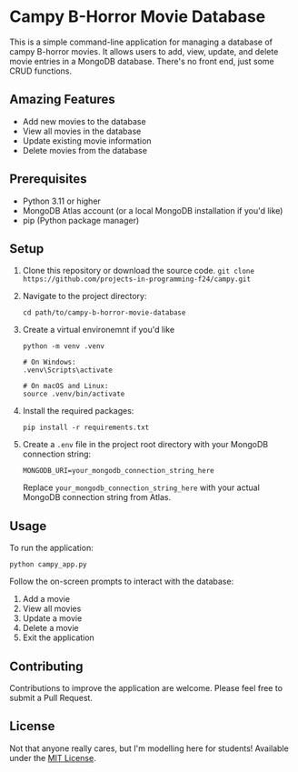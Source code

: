 # Campy B-Horror Movie Database

This is a simple command-line application for managing a database of campy B-horror movies. It allows users to add, view, update, and delete movie entries in a MongoDB database. There's no front end, just some CRUD functions.

## Amazing Features

- Add new movies to the database
- View all movies in the database
- Update existing movie information
- Delete movies from the database

## Prerequisites

- Python 3.11 or higher
- MongoDB Atlas account (or a local MongoDB installation if you'd like)
- pip (Python package manager)

## Setup

1. Clone this repository or download the source code. `git clone https://github.com/projects-in-programming-f24/campy.git`

2. Navigate to the project directory:
   ```
   cd path/to/campy-b-horror-movie-database
   ```

3. Create a virtual environemnt if you'd like
    ```
    python -m venv .venv 

    # On Windows:
    .venv\Scripts\activate

    # On macOS and Linux:
    source .venv/bin/activate

    ```

4. Install the required packages:
   ```
   pip install -r requirements.txt
   ```

5. Create a `.env` file in the project root directory with your MongoDB connection string:
   ```
   MONGODB_URI=your_mongodb_connection_string_here
   ```
   Replace `your_mongodb_connection_string_here` with your actual MongoDB connection string from Atlas.

## Usage

To run the application:

```
python campy_app.py
```

Follow the on-screen prompts to interact with the database:

1. Add a movie
2. View all movies
3. Update a movie
4. Delete a movie
5. Exit the application

## Contributing

Contributions to improve the application are welcome. Please feel free to submit a Pull Request.

## License

Not that anyone really cares, but I'm modelling here for students! Available under the [MIT License](https://opensource.org/license/mit).